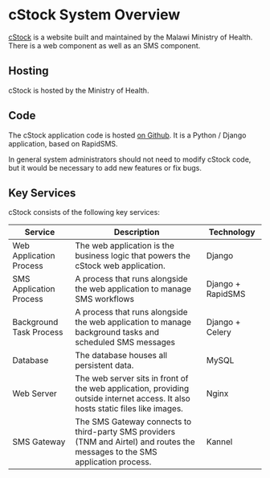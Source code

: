 cStock System Overview
======================

[cStock](https://cstock.health.gov.mw/) is a website built and maintained by the Malawi Ministry of Health.
There is a web component as well as an SMS component.

## Hosting

cStock is hosted by the Ministry of Health.

## Code

The cStock application code is hosted [on Github](https://github.com/dimagi/logistics/).
It is a Python / Django application, based on RapidSMS.

In general system administrators should not need to modify cStock code,
but it would be necessary to add new features or fix bugs.

## Key Services

cStock consists of the following key services:

| Service                 | Description                                                                                                                      | Technology        |
|-------------------------|----------------------------------------------------------------------------------------------------------------------------------|-------------------|
| Web Application Process | The web application is the business logic that powers the cStock web application.                                                | Django            |
| SMS Application Process | A process that runs alongside the web application to manage SMS workflows                                                        | Django + RapidSMS |
| Background Task Process | A process that runs alongside the web application to manage background tasks and scheduled SMS messages                          | Django + Celery   |
| Database                | The database houses all persistent data.                                                                                         | MySQL             |
| Web Server              | The web server sits in front of the web application, providing outside internet access. It also hosts static files like images.  | Nginx             |
| SMS Gateway             | The SMS Gateway connects to third-party SMS providers (TNM and Airtel) and routes the messages to the SMS application process.   | Kannel            |


